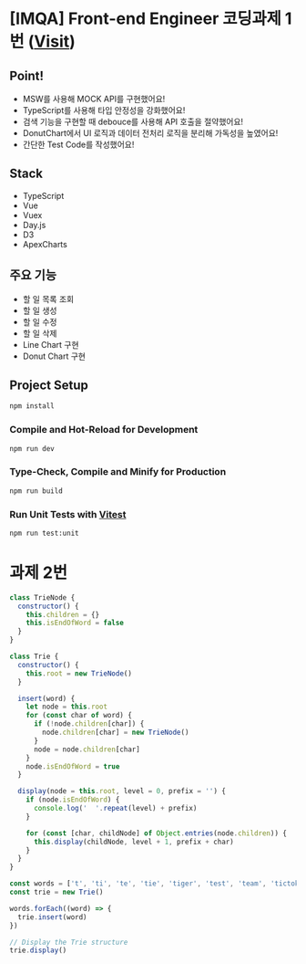 # [IMQA] Front-end Engineer 코딩과제 1번 ([Visit](https://options-vue-todo.vercel.app/))

## Point!

- MSW를 사용해 MOCK API를 구현했어요!
- TypeScript를 사용해 타입 안정성을 강화했어요!
- 검색 기능을 구현할 때 debouce를 사용해 API 호출을 절약했어요!
- DonutChart에서 UI 로직과 데이터 전처리 로직을 분리해 가독성을 높였어요!
- 간단한 Test Code를 작성했어요!

## Stack

- TypeScript
- Vue
- Vuex
- Day.js
- D3
- ApexCharts

## 주요 기능

- 할 일 목록 조회
- 할 일 생성
- 할 일 수정
- 할 일 삭제
- Line Chart 구현
- Donut Chart 구현

## Project Setup

```sh
npm install
```

### Compile and Hot-Reload for Development

```sh
npm run dev
```

### Type-Check, Compile and Minify for Production

```sh
npm run build
```

### Run Unit Tests with [Vitest](https://vitest.dev/)

```sh
npm run test:unit
```

# 과제 2번

```js
class TrieNode {
  constructor() {
    this.children = {}
    this.isEndOfWord = false
  }
}

class Trie {
  constructor() {
    this.root = new TrieNode()
  }

  insert(word) {
    let node = this.root
    for (const char of word) {
      if (!node.children[char]) {
        node.children[char] = new TrieNode()
      }
      node = node.children[char]
    }
    node.isEndOfWord = true
  }

  display(node = this.root, level = 0, prefix = '') {
    if (node.isEndOfWord) {
      console.log('  '.repeat(level) + prefix)
    }

    for (const [char, childNode] of Object.entries(node.children)) {
      this.display(childNode, level + 1, prefix + char)
    }
  }
}

const words = ['t', 'ti', 'te', 'tie', 'tiger', 'test', 'team', 'tictok']
const trie = new Trie()

words.forEach((word) => {
  trie.insert(word)
})

// Display the Trie structure
trie.display()
```
